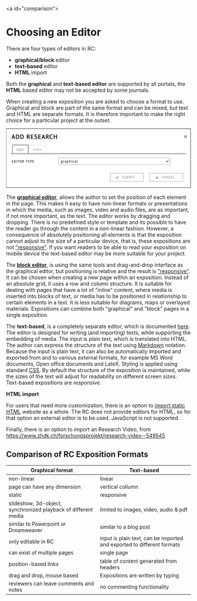 \<a id="comparison">

# Choosing an Editor 

</a>

  
There are four types of editors in RC: 

- **graphical/block** editor
- **text-based** editor 
- **HTML** import

Both the **graphical** and **text-based editor** are supported by all portals, the **HTML** based editor may not be accepted by some journals.

When creating a new exposition you are asked to choose a format to
use. Graphical and block are part of the same format and can be mixed,
but text and HTML are separate formats. It is therefore important to
make the right choice for a particular project at the outset.
 
![choosing a format in the Create Exposition dialog](images/format-picker.png "image showing format picker")

The [**graphical editor**](#workspace-editor), allows the author to
set the position of each element in the page. This makes it easy to
have non-linear formats or presentations in which the media, such as
images, video and audio files, are as important, if not more
important, as the text. The editor works by dragging and
dropping. There is no predefined style or template and its possible to
have the reader go through the content in a non-linear
fashion. However, a consequence of absolutely positioning all elements
is that the exposition cannot adjust to the size of a particular
device, that is, these expositions are not
["responsive"](https://en.wikipedia.org/wiki/Responsive_web_design). If
you want readers to be able to read your exposition on mobile device
the text-based editor may be more suitable for your project.

The [**block editor**](#block-editor), is using the same tools and
drag-and-drop interface as the graphical editor, but positioning is
relative and the result is
["responsive"](https://en.wikipedia.org/wiki/Responsive_web_design). It
can be chosen when creating a new page within an exposition.  Instead
of an absolute grid, it uses a row and column structure. It is
suitable for dealing with pages that have a lot of "inline" content,
where media is inserted into blocks of text, or media has to be
positioned in relationship to certain elements in a text. It is less
suitable for diagrams, maps or overlayed materials. Expositions can
combine both "graphical" and "block" pages in a single exposition.

The **text-based**, is a completely separate editor, which is
documented [here](#text-based-editor).  The editor is designed for
writing (and importing) texts, while supporting the embedding of
media. The input is plain text, which is translated into HTML. The
author can express the structure of the text using
[Markdown](http://https://en.wikipedia.org/wiki/Markdown)
notation. Because the input is plain text, it can also be
automatically imported and exported from and to various external
formats, for example MS Word documents, Open office documents and
LateX. Styling is applied using standard
[CSS](https://www.w3schools.com/css/ "more information on CSS"). By
default the structure of the exposition is maintained, while the sizes
of the text will adjust for readability on different screen
sizes. Text-based expositions are *responsive*.

**HTML import**

For users that need more customization, there is an option to [import static HTML](#html-import) website as a
whole. The RC does not provide editors for HTML, so for that option an
external editor is to be used. JavaScript is not supported.

Finally, there is an option to import an Research Video, from 
https://www.zhdk.ch/forschungsprojekt/research-video--549545


## Comparison of RC Exposition Formats

| Graphical format  														| Text-based |
|-----------------------------------|----------------|
| non-linear                                        | linear |
| page can have any dimension                        | vertical collumn |
| static                              |  responsive    |
| slideshow, 3d-object, synchronized playback of different media | limited to images, video, audio & pdf |
| similar to Powerpoint or Dreamweaver												| similar to a blog post |
| only editable in RC											| input is plain text, can be imported and exported to different formats  |
| can exist of multiple pages | single page |
| position-based links | table of content generated from headers |
| drag and drop, mouse based       | Expositions are written by typing |
| reviewers can leave comments and notes       | no commenting functionality |

